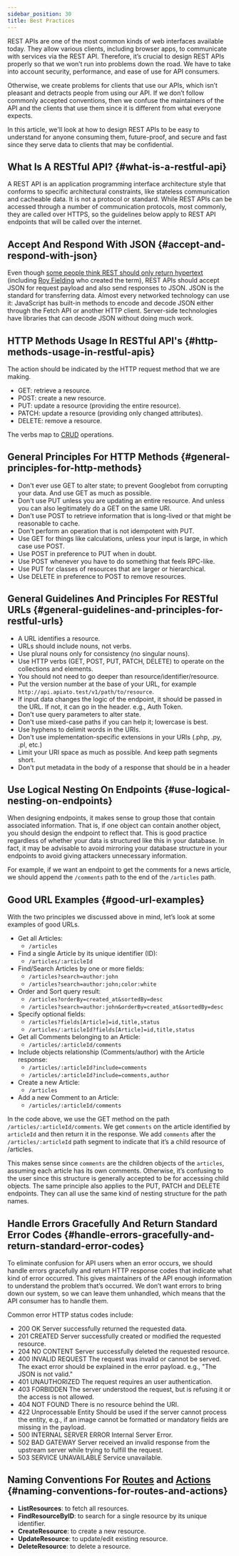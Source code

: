 ```yaml
---
sidebar_position: 30
title: Best Practices
---
```


REST APIs are one of the most common kinds of web interfaces available today.
They allow various clients, including browser apps, to communicate with services via the REST API.
Therefore, it’s crucial to design REST APIs properly so that we won’t run into problems down the road.
We have to take into account security, performance, and ease of use for API consumers.

Otherwise, we create problems for clients that use our APIs,
which isn’t pleasant and detracts people from using our API.
If we don’t follow commonly accepted conventions,
then we confuse the maintainers of the API and the clients
that use them since it is different from what everyone expects.

In this article, we'll look at how to design REST APIs to be easy to understand for anyone consuming them, future-proof,
and secure and fast since they serve data to clients that may be confidential.

## What Is A RESTful API? {#what-is-a-restful-api}

A REST API is an application programming interface architecture style
that conforms to specific architectural constraints,
like stateless communication and cacheable data.
It is not a protocol or standard.
While REST APIs can be accessed through a number of communication protocols, most commonly, they are called over HTTPS,
so the guidelines below apply to REST API endpoints that will be called over the internet.

## Accept And Respond With JSON {#accept-and-respond-with-json}

Even though [some people think REST should only return hypertext](https://htmx.org/essays/how-did-rest-come-to-mean-the-opposite-of-rest/)
(including [Roy Fielding](https://roy.gbiv.com/untangled/2008/rest-apis-must-be-hypertext-driven) who created the term),
REST APIs should accept JSON for request payload and also send responses to JSON.
JSON is the standard for transferring data.
Almost every networked technology can use it:
JavaScript has built-in methods to encode and decode JSON either through the Fetch API or another HTTP client.
Server-side technologies have libraries that can decode JSON without doing much work.

## HTTP Methods Usage In RESTful API's {#http-methods-usage-in-restful-apis}

The action should be indicated by the HTTP request method that we are making.

- GET: retrieve a resource.
- POST: create a new resource.
- PUT: update a resource (providing the entire resource).
- PATCH: update a resource (providing only changed attributes).
- DELETE: remove a resource.

The verbs map to [CRUD](https://en.wikipedia.org/wiki/Create,_read,_update_and_delete) operations.

## General Principles For HTTP Methods {#general-principles-for-http-methods}

- Don't ever use GET to alter state; to prevent Googlebot from corrupting your data. And use GET as much as possible.
- Don't use PUT unless you are updating an entire resource. And unless you can also legitimately do a GET on the same URI.
- Don't use POST to retrieve information that is long-lived or that might be reasonable to cache.
- Don't perform an operation that is not idempotent with PUT.
- Use GET for things like calculations, unless your input is large, in which case use POST.
- Use POST in preference to PUT when in doubt.
- Use POST whenever you have to do something that feels RPC-like.
- Use PUT for classes of resources that are larger or hierarchical.
- Use DELETE in preference to POST to remove resources.

## General Guidelines And Principles For RESTful URLs {#general-guidelines-and-principles-for-restful-urls}

- A URL identifies a resource.
- URLs should include nouns, not verbs.
- Use plural nouns only for consistency (no singular nouns).
- Use HTTP verbs (GET, POST, PUT, PATCH, DELETE) to operate on the collections and elements.
- You should not need to go deeper than resource/identifier/resource.
- Put the version number at the base of your URL, for example `http://api.apiato.test/v1/path/to/resource`.
- If input data changes the logic of the endpoint, it should be passed in the URL. If not, it can go in the header. e.g., Auth Token.
- Don't use query parameters to alter state.
- Don't use mixed-case paths if you can help it; lowercase is best.
- Use hyphens to delimit words in the URIs.
- Don't use implementation-specific extensions in your URIs (.php, .py, .pl, etc.)
- Limit your URI space as much as possible. And keep path segments short.
- Don't put metadata in the body of a response that should be in a header

## Use Logical Nesting On Endpoints {#use-logical-nesting-on-endpoints}

When designing endpoints, it makes sense to group those that contain associated information.
That is, if one object can contain another object, you should design the endpoint to reflect that.
This is good practice regardless of whether your data is structured like this in your database.
In fact,
it may be advisable to avoid
mirroring your database structure in your endpoints to avoid giving attackers unnecessary information.

For example, if we want an endpoint to get the comments for a news article,
we should append the `/comments` path to the end of the `/articles` path.

## Good URL Examples {#good-url-examples}

With the two principles we discussed above in mind, let’s look at some examples of good URLs.

- Get all Articles:
	- `/articles`
- Find a single Article by its unique identifier (ID):
	- `/articles/:articleId`
- Find/Search Articles by one or more fields:
	- `/articles?search=author:john`
	- `/articles?search=author:john;color:white`
- Order and Sort query result:
	- `/articles?orderBy=created_at&sortedBy=desc`
	- `/articles?search=author:john&orderBy=created_at&sortedBy=desc`
- Specify optional fields:
	- `/articles?fields[Article]=id,title,status`
	- `/articles/:articleId?fields[Article]=id,title,status`
- Get all Comments belonging to an Article:
	- `/articles/:articleId/comments`
- Include objects relationship (Comments/author) with the Article response:
	- `/articles/:articleId?include=comments`
	- `/articles/:articleId?include=comments,author`
- Create a new Article:
	- `/articles`
- Add a new Comment to an Article:
	- `/articles/:articleId/comments`

In the code above, we use the GET method on the path `/articles/:articleId/comments`.
We get `comments` on the article identified by `articleId` and then return it in the response.
We add `comments` after the `/articles/:articleId` path segment to indicate that it’s a child resource of /articles.

This makes sense since `comments` are the children objects of the `articles`,
assuming each article has its own comments.
Otherwise, it’s confusing to the user since this structure is generally accepted to be for accessing child objects.
The same principle also applies to the PUT, PATCH and DELETE endpoints.
They can all use the same kind of nesting structure for the path names.

## Handle Errors Gracefully And Return Standard Error Codes {#handle-errors-gracefully-and-return-standard-error-codes}

To eliminate confusion for API users when an error occurs,
we should handle errors gracefully and return HTTP response codes that indicate what kind of error occurred.
This gives maintainers of the API enough information to understand the problem that’s occurred.
We don’t want errors to bring down our system, so we can leave them unhandled,
which means that the API consumer has to handle them.

Common error HTTP status codes include:
- 200 OK Server successfully returned the requested data.
- 201 CREATED Server successfully created or modified the requested resource.
- 204 NO CONTENT Server successfully deleted the requested resource.
- 400 INVALID REQUEST The request was invalid or cannot be served. The exact error should be explained in the error payload. e.g., "The JSON is not valid."
- 401 UNAUTHORIZED The request requires an user authentication.
- 403 FORBIDDEN The server understood the request, but is refusing it or the access is not allowed.
- 404 NOT FOUND There is no resource behind the URI.
- 422 Unprocessable Entity Should be used if the server cannot process the entity, e.g., if an image cannot be formatted or mandatory fields are missing in the payload.
- 500 INTERNAL SERVER ERROR Internal Server Error.
- 502 BAD GATEWAY Server received an invalid response from the upstream server while trying to fulfill the request.
- 503 SERVICE UNAVAILABLE Service unavailable.

## Naming Conventions For [Routes](../components/main-components/routes.mdx) and [Actions](../components/main-components/actions.md) {#naming-conventions-for-routes-and-actions}

- **ListResources**: to fetch all resources.
- **FindResourceByID**: to search for a single resource by its unique identifier.
- **CreateResource**: to create a new resource.
- **UpdateResource**: to update/edit existing resource.
- **DeleteResource**: to delete a resource.
